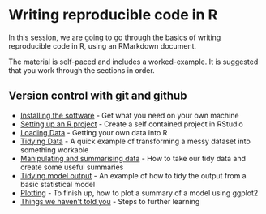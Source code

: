 # Writing reproducible code in R

In this session, we are going to go through the basics of writing reproducible code in R, using an RMarkdown document. 

The material is self-paced and includes a worked-example. It is suggested that you work through the sections in order.

## Version control with git and github

* [Installing the software](./installing_software.md) - Get what you need on your own machine
* [Setting up an R project](./r_project.md) - Create a self contained project in RStudio
* [Loading Data](./loading_data.md) - Getting your own data into R
* [Tidying Data](./tidying_data.md) - A quick example of transforming a messy dataset into something workable
* [Manipulating and summarising data](./summarising_data.md) - How to take our tidy data and create some useful summaries
* [Tidying model output](./tidying_output.md) - An example of how to tidy the output from a basic statistical model
* [Plotting](./plotting.md) - To finish up, how to plot a summary of a model using ggplot2
* [Things we haven't told you](./next_steps.md) - Steps to further learning
